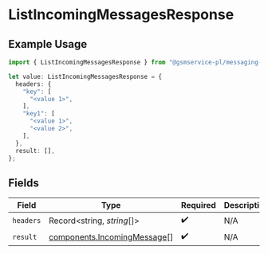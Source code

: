 # ListIncomingMessagesResponse

## Example Usage

```typescript
import { ListIncomingMessagesResponse } from "@gsmservice-pl/messaging-sdk-typescript/models/operations";

let value: ListIncomingMessagesResponse = {
  headers: {
    "key": [
      "<value 1>",
    ],
    "key1": [
      "<value 1>",
      "<value 2>",
    ],
  },
  result: [],
};
```

## Fields

| Field                                                                      | Type                                                                       | Required                                                                   | Description                                                                |
| -------------------------------------------------------------------------- | -------------------------------------------------------------------------- | -------------------------------------------------------------------------- | -------------------------------------------------------------------------- |
| `headers`                                                                  | Record<string, *string*[]>                                                 | :heavy_check_mark:                                                         | N/A                                                                        |
| `result`                                                                   | [components.IncomingMessage](../../models/components/incomingmessage.md)[] | :heavy_check_mark:                                                         | N/A                                                                        |